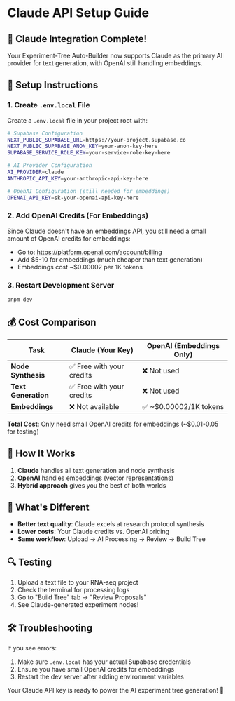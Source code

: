 # Claude API Setup Guide

## 🎉 **Claude Integration Complete!**

Your Experiment-Tree Auto-Builder now supports Claude as the primary AI provider for text generation, with OpenAI still handling embeddings.

## 🔧 **Setup Instructions**

### 1. **Create `.env.local` File**

Create a `.env.local` file in your project root with:

```bash
# Supabase Configuration
NEXT_PUBLIC_SUPABASE_URL=https://your-project.supabase.co
NEXT_PUBLIC_SUPABASE_ANON_KEY=your-anon-key-here
SUPABASE_SERVICE_ROLE_KEY=your-service-role-key-here

# AI Provider Configuration
AI_PROVIDER=claude
ANTHROPIC_API_KEY=your-anthropic-api-key-here

# OpenAI Configuration (still needed for embeddings)
OPENAI_API_KEY=sk-your-openai-api-key-here
```

### 2. **Add OpenAI Credits (For Embeddings)**

Since Claude doesn't have an embeddings API, you still need a small amount of OpenAI credits for embeddings:

- Go to: https://platform.openai.com/account/billing
- Add $5-10 for embeddings (much cheaper than text generation)
- Embeddings cost ~$0.00002 per 1K tokens

### 3. **Restart Development Server**

```bash
pnpm dev
```

## 💰 **Cost Comparison**

| Task | Claude (Your Key) | OpenAI (Embeddings Only) |
|------|------------------|---------------------------|
| **Node Synthesis** | ✅ Free with your credits | ❌ Not used |
| **Text Generation** | ✅ Free with your credits | ❌ Not used |
| **Embeddings** | ❌ Not available | ✅ ~$0.00002/1K tokens |

**Total Cost**: Only need small OpenAI credits for embeddings (~$0.01-0.05 for testing)

## 🚀 **How It Works**

1. **Claude** handles all text generation and node synthesis
2. **OpenAI** handles embeddings (vector representations)
3. **Hybrid approach** gives you the best of both worlds

## 🎯 **What's Different**

- **Better text quality**: Claude excels at research protocol synthesis
- **Lower costs**: Your Claude credits vs. OpenAI pricing
- **Same workflow**: Upload → AI Processing → Review → Build Tree

## 🔍 **Testing**

1. Upload a text file to your RNA-seq project
2. Check the terminal for processing logs
3. Go to "Build Tree" tab → "Review Proposals"
4. See Claude-generated experiment nodes!

## 🛠 **Troubleshooting**

If you see errors:
1. Make sure `.env.local` has your actual Supabase credentials
2. Ensure you have small OpenAI credits for embeddings
3. Restart the dev server after adding environment variables

Your Claude API key is ready to power the AI experiment tree generation! 🎉
